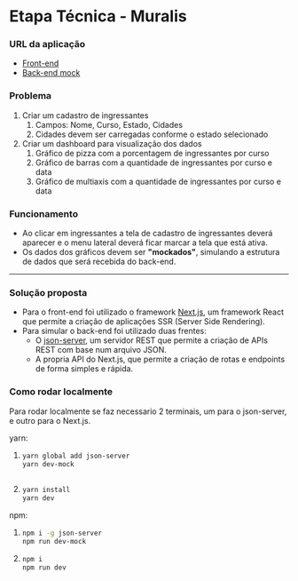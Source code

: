 # Etapa Técnica - Muralis

### URL da aplicação
- [Front-end](https://muralis-desafio-react.vercel.app/)
- [Back-end mock](https://muralis-desafio-react-server.vercel.app/)

### Problema

1. Criar um cadastro de ingressantes
   1. Campos: Nome, Curso, Estado, Cidades
   2. Cidades devem ser carregadas conforme o estado selecionado
2. Criar um dashboard para visualização dos dados
   1. Gráfico de pizza com a porcentagem de ingressantes por curso
   2. Gráfico de barras com a quantidade de ingressantes por curso e data
   3. Gráfico de multiaxis com a quantidade de ingressantes por curso e data

### Funcionamento

- Ao clicar em ingressantes a tela de cadastro de ingressantes deverá aparecer e o menu lateral deverá ficar marcar a tela que está ativa.
- Os dados dos gráficos devem ser **"mockados"**, simulando a estrutura de dados que será recebida do back-end.

---

### Solução proposta

- Para o front-end foi utilizado o framework [Next.js](https://nextjs.org/), um framework React que permite a criação de aplicações SSR (Server Side Rendering).
- Para simular o back-end foi utilizado duas frentes:
  - O [json-server](https://www.npmjs.com/package/json-server), um servidor REST que permite a criação de APIs REST com base num arquivo JSON.
  - A propria API do Next.js, que permite a criação de rotas e endpoints de forma simples e rápida.

### Como rodar localmente
Para rodar localmente se faz necessario 2 terminais, um para o json-server, e outro para o Next.js.

yarn:
  1.  ```bash
      yarn global add json-server
      yarn dev-mock
  
  2.  ```bash
      yarn install
      yarn dev
npm:
  1.  ```bash
      npm i -g json-server
      npm run dev-mock
  2.  ```bash
      npm i
      npm run dev